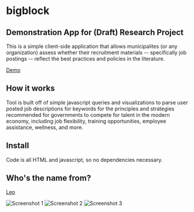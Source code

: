 # bigblock

## Demonstration App for (Draft) Research Project
This is a simple client-side application that allows municipalites (or any organization) assess whether their recruitment materials -- specifically job postings -- reflect the best practices and policies in the literature.

[Demo](https://abhinemani.com/bigblock/)

## How it works

Tool is built off of simple javascript queries and visualizations to parse user posted job descriptions for keywords for the principles and strategies recommended for governments to compete for talent in the modern economy, including job flexibility, training opportunities, employee assistance, wellness, and more. 

## Install

Code is all HTML and javascript, so no dependencies necessary.

## Who's the name from?
[Leo](https://www.youtube.com/watch?v=Vm9HZq53rqU)

![Screenshot 1](https://abhinemani.com/bigblock/Screenshots/top.png)
![Screenshot 2](https://abhinemani.com/bigblock/Screenshots/filled.png)
![Screenshot 3](https://abhinemani.com/bigblock/Screenshots/bottom.png)

